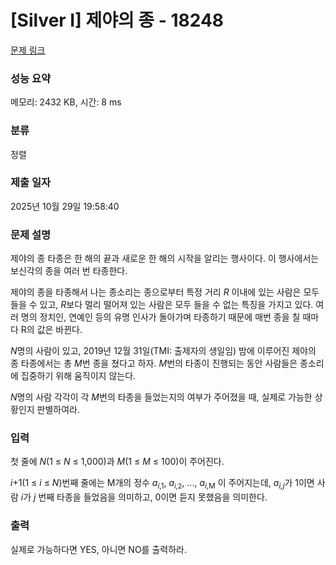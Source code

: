 # [Silver I] 제야의 종 - 18248 

[문제 링크](https://www.acmicpc.net/problem/18248) 

### 성능 요약

메모리: 2432 KB, 시간: 8 ms

### 분류

정렬

### 제출 일자

2025년 10월 29일 19:58:40

### 문제 설명

<p>제야의 종 타종은 한 해의 끝과 새로운 한 해의 시작을 알리는 행사이다. 이 행사에서는 보신각의 종을 여러 번 타종한다.</p>

<p>제야의 종을 타종해서 나는 종소리는 종으로부터 특정 거리 <em>R</em> 이내에 있는 사람은 모두 들을 수 있고, <em>R</em>보다 멀리 떨어져 있는 사람은 모두 들을 수 없는 특징을 가지고 있다. 여러 명의 정치인, 연예인 등의 유명 인사가 돌아가며 타종하기 때문에 매번 종을 칠 때마다 R의 값은 바뀐다.</p>

<p><em>N</em>명의 사람이 있고, 2019년 12월 31일(TMI: 출제자의 생일임) 밤에 이루어진 제야의 종 타종에서는 총 <em>M</em>번 종을 쳤다고 하자. <em>M</em>번의 타종이 진행되는 동안 사람들은 종소리에 집중하기 위해 움직이지 않는다.</p>

<p><em>N</em>명의 사람 각각이 각 <em>M</em>번의 타종을 들었는지의 여부가 주어졌을 때, 실제로 가능한 상황인지 판별하여라.</p>

### 입력 

 <p>첫 줄에 <em>N</em>(1 ≤ <em>N</em> ≤ 1,000)과 <em>M</em>(1 ≤ <em>M</em> ≤ 100)이 주어진다.</p>

<p><em>i</em>+1(1 ≤ <em>i</em> ≤ <em>N</em>)번째 줄에는 M개의 정수 <em>a</em><sub><em>i</em>,1</sub>, <em>a</em><sub><span style="font-size: 10.8333px;"><em>i</em>,2</span></sub>, ..., <em>a</em><sub><em>i</em>,M</sub> 이 주어지는데, <em>a<sub>i,j</sub></em>가 1이면 사람 <em>i</em>가 <em>j</em> 번째 타종을 들었음을 의미하고, 0이면 듣지 못했음을 의미한다.</p>

### 출력 

 <p>실제로 가능하다면 YES, 아니면 NO를 출력하라.</p>

